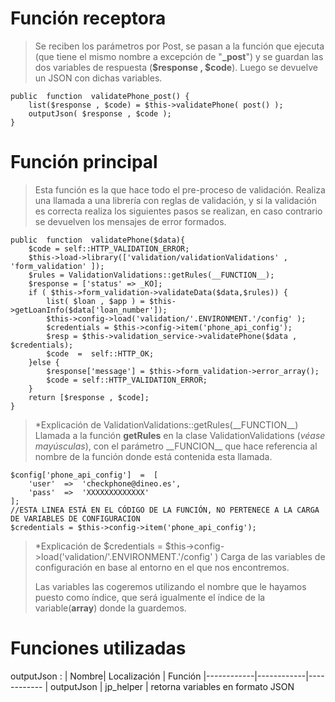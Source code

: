 # Función receptora
> Se reciben los parámetros por Post, se pasan a la función que ejecuta (que tiene el mismo nombre a excepción de "**_post**") y se guardan las dos variables de respuesta (**$response , $code**).
> Luego se devuelve un JSON con dichas variables.

	public  function  validatePhone_post() {
		list($response , $code) = $this->validatePhone( post() );
		outputJson( $response , $code );
	}
	
# Función principal

> Esta función es la que hace todo el pre-proceso de validación.
> Realiza una llamada a una librería con reglas de validación,  y si la validación es correcta realiza los siguientes pasos se realizan, en caso contrario se devuelven los mensajes de error formados.

	public  function  validatePhone($data){
		$code = self::HTTP_VALIDATION_ERROR;
		$this->load->library(['validation/validationValidations' , 'form_validation' ]);
		$rules = ValidationValidations::getRules(__FUNCTION__);
		$response = ['status' => _KO];
		if ( $this->form_validation->validateData($data,$rules)) {
			list( $loan , $app ) = $this->getLoanInfo($data['loan_number']);
			$this->config->load('validation/'.ENVIRONMENT.'/config' );
			$credentials = $this->config->item('phone_api_config');
			$resp = $this->validation_service->validatePhone($data , $credentials);
			$code  =  self::HTTP_OK;
		}else {
			$response['message'] = $this->form_validation->error_array();
			$code = self::HTTP_VALIDATION_ERROR;
		}
		return [$response , $code];
	}

> *Explicación de ValidationValidations::getRules(\_\_FUNCTION\_\_)
> Llamada a la función **getRules** en la clase ValidationValidations (*véase mayúsculas*), con el parámetro \_\_FUNCION\_\_ que hace referencia al nombre de la función donde está contenida esta llamada.

	$config['phone_api_config']  =  [
		'user'  =>  'checkphone@dineo.es',
		'pass'  =>  'XXXXXXXXXXXXX'
	];
	//ESTA LINEA ESTÁ EN EL CÓDIGO DE LA FUNCIÓN, NO PERTENECE A LA CARGA DE VARIABLES DE CONFIGURACION
	$credentials = $this->config->item('phone_api_config');
> *Explicación de $credentials =  $this->config->load('validation/'.ENVIRONMENT.'/config' )
> Carga de las variables de configuración en base al entorno en el que nos encontremos.
> 
> Las variables las cogeremos  utilizando el nombre que le hayamos puesto como índice, que será igualmente el índice de la variable(**array**) donde la guardemos.
# Funciones utilizadas

outputJson : 
|  Nombre| Localización | Función 
|------------|------------|------------
| outputJson | jp_helper | retorna variables en formato JSON
